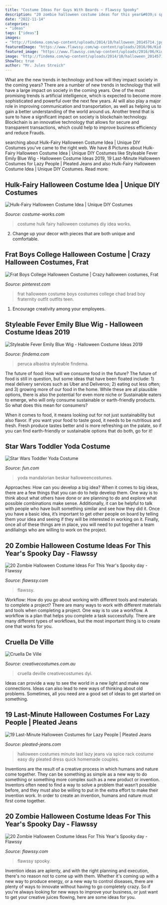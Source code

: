 ```yaml
---
title: "Costume Ideas For Guys With Beards ~ Flawssy Spooky"
description: "20 zombie halloween costume ideas for this year&#039;s spooky day"
date: "2022-11-14"
categories:
- "ideas"
tags: ["ideas"]
images:
- "http://findema.com/wp-content/uploads/2014/10/halloween_20145714.jpg"
featuredImage: "https://www.flawssy.com/wp-content/uploads/2016/06/Kid-zombie-makeup.jpg"
featured_image: "https://www.flawssy.com/wp-content/uploads/2016/06/Kid-zombie-makeup.jpg"
image: "http://findema.com/wp-content/uploads/2014/10/halloween_20145714.jpg"
ShowToc: true
author: "Mr. Jules Streich"
---
```



What are the new trends in technology and how will they impact society in the coming years?
There are a number of new trends in technology that will have a large impact on society in the coming years. One of the most promising trends is artificial intelligence, which is expected to become more sophisticated and powerful over the next few years. AI will also play a major role in improving communication and transportation, as well as helping us to gain a better understanding of the world around us. Another trend that is sure to have a significant impact on society is blockchain technology. Blockchain is an innovative technology that allows for secure and transparent transactions, which could help to improve business efficiency and reduce Frauds.

	

		
searching about Hulk-Fairy Halloween Costume Idea | Unique DIY Costumes you've came to the right web. We have 8 Pictures about Hulk-Fairy Halloween Costume Idea | Unique DIY Costumes like Styleable Fever Emily Blue Wig - Halloween Costume Ideas 2019, 19 Last-Minute Halloween Costumes for Lazy People | Pleated Jeans and also Hulk-Fairy Halloween Costume Idea | Unique DIY Costumes. Read more:
		
    
## Hulk-Fairy Halloween Costume Idea | Unique DIY Costumes

<img loading=lazy src="https://photos.costume-works.com/full/hulk-fairy.jpg" onerror="this.onerror=null;this.src='https://tse1.mm.bing.net/th?id=OIP.EC5qU90ZWAnQhU4NJ9EQagHaKA&amp;pid=15.1';" alt="Hulk-Fairy Halloween Costume Idea | Unique DIY Costumes">

_Source: costume-works.com_

>costume hulk fairy halloween costumes diy idea works. 

	

2. Change up your decor with pieces that are both unique and comfortable.

    
## Frat Boys College Halloween Costume | Crazy Halloween Costumes, Frat

<img loading=lazy src="https://i.pinimg.com/736x/68/d9/99/68d9992f30f6bb16692ec3d79bcb7bf6.jpg" onerror="this.onerror=null;this.src='https://tse3.mm.bing.net/th?id=OIP.Z8yxou-aMgbRPDpptIRGwwHaJ7&amp;pid=15.1';" alt="Frat Boys College Halloween Costume | Crazy halloween costumes, Frat">

_Source: pinterest.com_

>frat halloween costume boys costumes college chad brad boy fraternity outfit outfits teen. 

	

1. Encourage creativity among your employees.

    
## Styleable Fever Emily Blue Wig - Halloween Costume Ideas 2019

<img loading=lazy src="http://findema.com/wp-content/uploads/2014/10/halloween_20145714.jpg" onerror="this.onerror=null;this.src='https://tse3.mm.bing.net/th?id=OIP.d4fUtNtAL9OoD9Sre4SDfQHaKl&amp;pid=15.1';" alt="Styleable Fever Emily Blue Wig - Halloween Costume Ideas 2019">

_Source: findema.com_

>peruca albastra styleable findema. 

	

The future of food: How will we consume food in the future?
The future of food is still in question, but some ideas that have been floated include: 1) meal delivery services such as Uber and Deliveroo; 2) eating out less often; and 3) growing more of our food in the home. 
While these are all plausible options, there is also the potential for even more niche or Sustainable eaters to emerge, who will only consume sustainable or earth-friendly products. So what does this mean for consumers? 

When it comes to food, it means looking out for not just sustainability but also flavor. If you want your food to taste good, it needs to be nutritious and fresh. Fresh produce tastes better and is more refreshing on the palate, so if you can find earth-friendly or sustainable options that do both, go for it!

    
## Star Wars Toddler Yoda Costume

<img loading=lazy src="https://images.fun.com/products/41058/2-1-77562/star-wars-toddler-yoda-costume.jpg" onerror="this.onerror=null;this.src='https://tse4.mm.bing.net/th?id=OIP.muqTnjBPvmmbhG2vRRP2xQHaKl&amp;pid=15.1';" alt="Star Wars Toddler Yoda Costume">

_Source: fun.com_

>yoda mandalorian beskar halloweencostumes. 

	

Approaches: How can you develop a big idea?
When it comes to big ideas, there are a few things that you can do to help develop them. One way is to think about what others have done or are planning to do and explore what possible combinations make sense. Additionally, it can be helpful to talk with people who have built something similar and see how they did it. Once you have a basic idea, it’s important to get other people on board by telling them your idea and seeing if they will be interested in working on it. Finally, once all of these things are in place, you will need to put together a team andilialngs who are willing to work on the project.

    
## 20 Zombie Halloween Costume Ideas For This Year&#039;s Spooky Day - Flawssy

<img loading=lazy src="https://www.flawssy.com/wp-content/uploads/2016/06/Kid-zombie-makeup.jpg" onerror="this.onerror=null;this.src='https://tse1.mm.bing.net/th?id=OIP.0i7vaYycuGt4PGra4Omd4AHaJX&amp;pid=15.1';" alt="20 Zombie Halloween Costume Ideas For This Year&#039;s Spooky day - Flawssy">

_Source: flawssy.com_

>flawssy. 

	

Workflow: How do you go about working with different tools and materials to complete a project?
There are many ways to work with different materials and tools when completing a project. One way is to use a workflow. A workflow is a plan that helps you complete a task successfully. There are many different types of workflows, but the most important thing is to create one that works for you.

    
## Cruella De Ville

<img loading=lazy src="https://www.creativecostumes.com.au/wp-content/uploads/2012/12/Cruella-De-Ville-677x1024.jpg" onerror="this.onerror=null;this.src='https://tse3.mm.bing.net/th?id=OIP.7r2o1gdC5aIl3fskKJ1ZbwHaLM&amp;pid=15.1';" alt="Cruella De Ville">

_Source: creativecostumes.com.au_

>cruella deville creativecostumes dyi. 

	

Ideas can provide a way to see the world in a new light and make new connections. Ideas can also lead to new ways of thinking about old problems. Sometimes, all you need are a good set of ideas to get started on something.

    
## 19 Last-Minute Halloween Costumes For Lazy People | Pleated Jeans

<img loading=lazy src="http://www.pleated-jeans.com/wp-content/uploads/2013/10/spice-rack-mashable-1.jpg" onerror="this.onerror=null;this.src='https://tse3.mm.bing.net/th?id=OIP._9-o5hGYOLk-OO5BEA2tgwHaJ4&amp;pid=15.1';" alt="19 Last-Minute Halloween Costumes for Lazy People | Pleated Jeans">

_Source: pleated-jeans.com_

>halloween costumes minute last lazy jeans via spice rack costume easy diy pleated dress quick homemade couples. 

	

Inventions are the result of a creative process in which humans and nature come together. They can be something as simple as a new way to do something or something more complex such as a new product or invention. Inventors often need to find a way to solve a problem that wasn’t possible before, and they must also be willing to put in the extra effort to make their invention work. In order to create an invention, humans and nature must first come together.

    
## 20 Zombie Halloween Costume Ideas For This Year&#039;s Spooky Day - Flawssy

<img loading=lazy src="http://flawssy.com/wp-content/uploads/2016/06/zombie-school-girl..jpg" onerror="this.onerror=null;this.src='https://tse1.mm.bing.net/th?id=OIP.CiH5Viraiq2uhY76OVx4MAHaLn&amp;pid=15.1';" alt="20 Zombie Halloween Costume Ideas For This Year&#039;s Spooky day - Flawssy">

_Source: flawssy.com_

>flawssy spooky. 

	

Invention ideas are aplenty, and with the right planning and execution, there's no reason not to come up with them. Whether it's coming up with a new way to produce energy, or a new way to control diseases, there are plenty of ways to innovate without having to go completely crazy. So if you're always looking for new ways to improve your business, or just want to get your creative juices flowing, here are some ideas for you.

